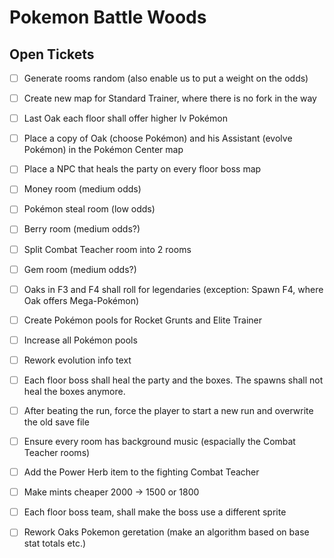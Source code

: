 # Pokemon Battle Woods

## Open Tickets
- [ ] Generate rooms random (also enable us to put a weight on the odds)
- [ ] Create new map for Standard Trainer, where there is no fork in the way
- [ ] Last Oak each floor shall offer higher lv Pokémon
- [ ] Place a copy of Oak (choose Pokémon) and his Assistant (evolve Pokémon) in the Pokémon Center map
- [ ] Place a NPC that heals the party on every floor boss map
- [ ] Money room (medium odds)
- [ ] Pokémon steal room (low odds)
- [ ] Berry room (medium odds?)
- [ ] Split Combat Teacher room into 2 rooms
- [ ] Gem room (medium odds?)
- [ ] Oaks in F3 and F4 shall roll for legendaries (exception: Spawn F4, where Oak offers Mega-Pokémon)
- [ ] Create Pokémon pools for Rocket Grunts and Elite Trainer
- [ ] Increase all Pokémon pools
- [ ] Rework evolution info text
- [ ] Each floor boss shall heal the party and the boxes. The spawns shall not heal the boxes anymore.
- [ ] After beating the run, force the player to start a new run and overwrite the old save file
- [ ] Ensure every room has background music (espacially the Combat Teacher rooms)
- [ ] Add the Power Herb item to the fighting Combat Teacher
- [ ] Make mints cheaper 2000 -> 1500 or 1800
- [ ] Each floor boss team, shall make the boss use a different sprite
- [ ] Rework Oaks Pokemon geretation (make an algorithm based on base stat totals etc.)

